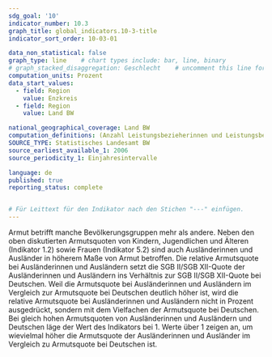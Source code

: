 ```yaml
---
sdg_goal: '10'
indicator_number: 10.3
graph_title: global_indicators.10-3-title 
indicator_sort_order: 10-03-01

data_non_statistical: false
graph_type: line    # chart types include: bar, line, binary
# graph_stacked_disaggregation: Geschlecht    # uncomment this line for stacked bars. eplace "Geschlecht" with the field of aggregation.
computation_units: Prozent
data_start_values:
  - field: Region
    value: Enzkreis
  - field: Region
    value: Land BW

national_geographical_coverage: Land BW
computation_definitions: (Anzahl Leistungsbezieherinnen und Leistungsbezieher nach SGB II und SGB XII ohne deutsche Staatsangehörigkeit) / (Ausländerinnen und Ausländer insgesamt)) / ((Anzahl Leistungsbezieherinnen und Leistungsbezieher nach SGB II und SGB XII mit deutscher Staatsangehörigkeit) / (Deutsche Staatsangehörige insgesamt))
SOURCE_TYPE: Statistisches Landesamt BW
source_earliest_available_1: 2006
source_periodicity_1: Einjahresintervalle

language: de   
published: true
reporting_status: complete


# Für Leittext für den Indikator nach den Stichen "---" einfügen.
---
```


Armut betrifft manche Bevölkerungsgruppen mehr als andere. Neben den oben diskutierten Armutsquoten von Kindern, Jugendlichen und Älteren (Indikator 1.2) sowie Frauen (Indikator 5.2) sind auch Ausländerinnen und Ausländer in höherem Maße von Armut betroffen. Die relative Armutsquote bei Ausländerinnen und Ausländern setzt die SGB II/SGB XII-Quote der Ausländerinnen und Ausländern ins Verhältnis zur SGB II/SGB XII-Quote bei Deutschen.
Weil die Armutsquote bei Ausländerinnen und Ausländern im Vergleich zur Armutsquote bei Deutschen deutlich höher ist, wird die relative Armutsquote bei Ausländerinnen und Ausländern nicht in Prozent ausgedrückt, sondern mit dem Vielfachen der Armutsquote bei Deutschen. Bei gleich hohen Armutsquoten von Ausländerinnen und Ausländern und Deutschen läge der Wert des Indikators bei 1. Werte über 1 zeigen an, um wievielmal höher die Armutsquote der Ausländerinnen und Ausländer im Vergleich zu Armutsquote bei Deutschen ist.